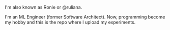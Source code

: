I'm also known as Ronie or @ruliana.

I'm an ML Engineer (former Software Architect). Now, programming become my hobby and this is the repo where I upload my experiments.
